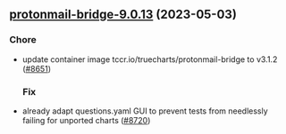 

## [protonmail-bridge-9.0.13](https://github.com/truecharts/charts/compare/protonmail-bridge-9.0.12...protonmail-bridge-9.0.13) (2023-05-03)

### Chore

- update container image tccr.io/truecharts/protonmail-bridge to v3.1.2 ([#8651](https://github.com/truecharts/charts/issues/8651))
  
  ### Fix

- already adapt questions.yaml GUI to prevent tests from needlessly failing for unported charts ([#8720](https://github.com/truecharts/charts/issues/8720))
  
  